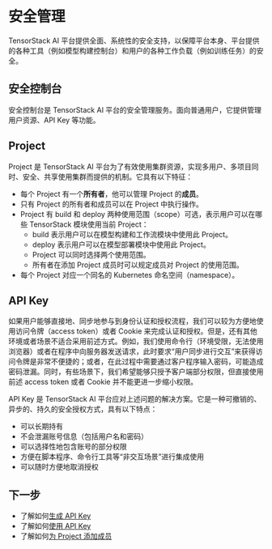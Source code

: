 # 安全管理

TensorStack AI 平台提供全面、系统性的安全支持，以保障平台本身、平台提供的各种工具（例如模型构建控制台）和用户的各种工作负载（例如训练任务）的安全。

## 安全控制台

安全控制台是 TensorStack AI 平台的安全管理服务。面向普通用户，它提供管理用户资源、API Key 等功能。

## Project

Project 是 TensorStack AI 平台为了有效使用集群资源，实现多用户、多项目同时、安全、共享使用集群而提供的机制。它具有以下特征：

* 每个 Project 有一个**所有者**，他可以管理 Project 的**成员**。
* 只有 Project 的所有者和成员可以在 Project 中执行操作。
* Project 有 build 和 deploy 两种使用范围（scope）可选，表示用户可以在哪些 TensorStack 模块使用当前 Project：
    * build 表示用户可以在模型构建和工作流模块中使用此 Project。
    * deploy 表示用户可以在模型部署模块中使用此 Project。
    * Project 可以同时选择两个使用范围。
    * 所有者在添加 Project 成员时可以规定成员对 Project 的使用范围。
* 每个 Project 对应一个同名的 Kubernetes 命名空间（namespace）。

## API Key

如果用户能够直接地、同步地参与到身份认证和授权流程，我们可以较为方便地使用访问令牌（access token）或者 Cookie 来完成认证和授权。但是，还有其他环境或者场景不适合采用前述方式。例如，我们使用命令行（环境受限，无法使用浏览器）或者在程序中向服务器发送请求，此时要求“用户同步进行交互”来获得访问令牌是非常不便捷的；或者，在此过程中需要通过客户程序输入密码，可能造成密码泄漏。同时，有些场景下，我们希望能够只授予客户端部分权限，但直接使用前述 access token 或者 Cookie 并不能更进一步缩小权限。
 
API Key 是 TensorStack AI 平台应对上述问题的解决方案。它是一种可撤销的、异步的、持久的安全授权方式，具有以下特点：

* 可以长期持有
* 不会泄漏账号信息（包括用户名和密码）
* 可以选择性地包含账号的部分权限
* 方便在脚本程序、命令行工具等“非交互场景”进行集成使用
* 可以随时方便地取消授权

## 下一步

* 了解如何[生成 API Key](../../tasks/generate-api-key.md)
* 了解如何[使用 API Key](../../tasks/use-api-key.md)
* 了解如何[为 Project 添加成员](../../tasks/add-project-member.md)
